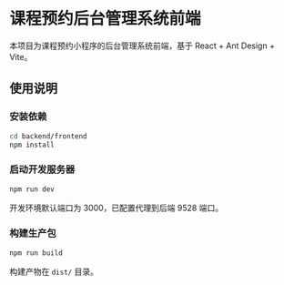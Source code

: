 # 课程预约后台管理系统前端

本项目为课程预约小程序的后台管理系统前端，基于 React + Ant Design + Vite。

## 使用说明

### 安装依赖
```bash
cd backend/frontend
npm install
```

### 启动开发服务器
```bash
npm run dev
```

开发环境默认端口为 3000，已配置代理到后端 9528 端口。

### 构建生产包
```bash
npm run build
```

构建产物在 `dist/` 目录。 